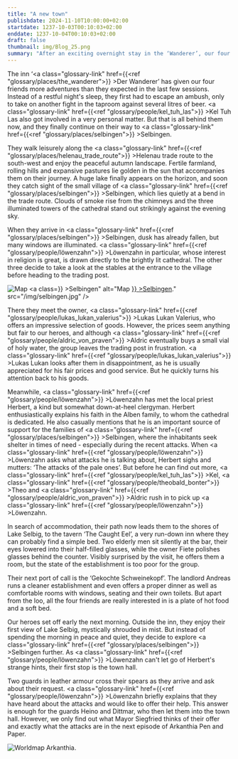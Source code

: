 ```yaml
---
title: "A new town"
publishdate: 2024-11-10T10:00:00+02:00
startdate: 1237-10-03T00:10:03+02:00
enddate: 1237-10-04T00:10:03+02:00
draft: false
thumbnail: img/Blog_25.png
summary: "After an exciting overnight stay in the ‘Wanderer’, our four friends finally make their way to the next town, Selbingen. They reach the small town at dusk, but are still able to have a look around. You can find out who they meet in Selbingen here:"
---
```


The inn ‘<a class="glossary-link" href={{<ref "glossary/places/the_wanderer">}} >Der Wanderer</a>’ has given our four friends more adventures than they expected in the last few sessions. Instead of a restful night's sleep, they first had to escape an ambush, only to take on another fight in the taproom against several litres of beer. <a class="glossary-link" href={{<ref "glossary/people/kel_tuh_las">}} >Kel Tuh Las</a> also got involved in a very personal matter. But that is all behind them now, and they finally continue on their way to <a class="glossary-link" href={{<ref "glossary/places/selbingen">}} >Selbingen</a>.

They walk leisurely along the <a class="glossary-link" href={{<ref "glossary/places/helenau_trade_route">}} >Helenau trade route</a> to the south-west and enjoy the peaceful autumn landscape. Fertile farmland, rolling hills and expansive pastures lie golden in the sun that accompanies them on their journey. A huge lake finally appears on the horizon, and soon they catch sight of the small village of <a class="glossary-link" href={{<ref "glossary/places/selbingen">}} >Selbingen</a>, which lies quietly at a bend in the trade route. Clouds of smoke rise from the chimneys and the three illuminated towers of the cathedral stand out strikingly against the evening sky.

When they arrive in <a class="glossary-link" href={{<ref "glossary/places/selbingen">}} >Selbingen</a>, dusk has already fallen, but many windows are illuminated. <a class="glossary-link" href={{<ref "glossary/people/löwenzahn">}} >Löwenzahn</a> in particular, whose interest in religion is great, is drawn directly to the brightly lit cathedral. The other three decide to take a look at the stables at the entrance to the village before heading to the trading post.

<div class="img-max center">
  <img class="img-fluid" title="Map <a class="glossary-link" href={{<ref "glossary/places/selbingen">}} >Selbingen</a>" alt="Map <a class="glossary-link" href={{<ref "glossary/places/selbingen">}} >Selbingen</a>." src="/img/selbingen.jpg" />
</div>

There they meet the owner, <a class="glossary-link" href={{<ref "glossary/people/lukas_lukan_valerius">}} >Lukas Lukan Valerius</a>, who offers an impressive selection of goods. However, the prices seem anything but fair to our heroes, and although <a class="glossary-link" href={{<ref "glossary/people/aldric_von_praven">}} >Aldric</a> eventually buys a small vial of holy water, the group leaves the trading post in frustration. <a class="glossary-link" href={{<ref "glossary/people/lukas_lukan_valerius">}} >Lukas</a> Lukan looks after them in disappointment, as he is usually appreciated for his fair prices and good service. But he quickly turns his attention back to his goods.

Meanwhile, <a class="glossary-link" href={{<ref "glossary/people/löwenzahn">}} >Löwenzahn</a> has met the local priest Herbert, a kind but somewhat down-at-heel clergyman. Herbert enthusiastically explains his faith in the Alben family, to whom the cathedral is dedicated. He also casually mentions that he is an important source of support for the families of <a class="glossary-link" href={{<ref "glossary/places/selbingen">}} >Selbingen</a>, where the inhabitants seek shelter in times of need - especially during the recent attacks. When <a class="glossary-link" href={{<ref "glossary/people/löwenzahn">}} >Löwenzahn</a> asks what attacks he is talking about, Herbert sighs and mutters: ‘The attacks of the pale ones’. But before he can find out more, <a class="glossary-link" href={{<ref "glossary/people/kel_tuh_las">}} >Kel</a>, <a class="glossary-link" href={{<ref "glossary/people/theobald_bonter">}} >Theo</a> and <a class="glossary-link" href={{<ref "glossary/people/aldric_von_praven">}} >Aldric</a> rush in to pick up <a class="glossary-link" href={{<ref "glossary/people/löwenzahn">}} >Löwenzahn</a>.

In search of accommodation, their path now leads them to the shores of Lake Selbig, to the tavern ‘The Caught Eel’, a very run-down inn where they can probably find a simple bed. Two elderly men sit silently at the bar, their eyes lowered into their half-filled glasses, while the owner Fiete polishes glasses behind the counter. Visibly surprised by the visit, he offers them a room, but the state of the establishment is too poor for the group.

Their next port of call is the ‘Gekochte Schweinekopf’. The landlord Andreas runs a cleaner establishment and even offers a proper dinner as well as comfortable rooms with windows, seating and their own toilets. But apart from the loo, all the four friends are really interested in is a plate of hot food and a soft bed.

Our heroes set off early the next morning. Outside the inn, they enjoy their first view of Lake Selbig, mystically shrouded in mist. But instead of spending the morning in peace and quiet, they decide to explore <a class="glossary-link" href={{<ref "glossary/places/selbingen">}} >Selbingen</a> further. As <a class="glossary-link" href={{<ref "glossary/people/löwenzahn">}} >Löwenzahn</a> can't let go of Herbert's strange hints, their first stop is the town hall.

Two guards in leather armour cross their spears as they arrive and ask about their request. <a class="glossary-link" href={{<ref "glossary/people/löwenzahn">}} >Löwenzahn</a> briefly explains that they have heard about the attacks and would like to offer their help. This answer is enough for the guards Heino and Dittmar, who then let them into the town hall. However, we only find out what Mayor Siegfried thinks of their offer and exactly what the attacks are in the next episode of Arkanthia Pen and Paper.

<div class="img-max center">
  <img class="img-fluid" title="Worldmap Arkanthia" alt="Worldmap Arkanthia." src="/img/Arkanthia_Full_Map_Wanderer_Selbingen.jpg" />
</div>
